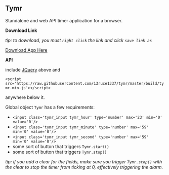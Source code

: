 Tymr
-
Standalone and web API timer application for a browser.

<strong>Download Link</strong>

*tip: to download, you must `right click` the link and click `save link as`*

<a href='http://trevor.epihedron.com/tymr' target='_blank'>Download App Here</a>

<strong>API</strong>

include [JQuery](http://jquery.com/) above and 

`<script src='https://raw.githubusercontent.com/13ruce1337/tymr/master/build/tymr.min.js'></script>`

 anywhere below it.

Global object `Tymr` has a few requirements:

- `<input class='tymr_input tymr_hour' type='number' max='23' min='0' value='0'/>` 
- `<input class='tymr_input tymr_minute' type='number' max='59' min='0' value='0'/>` 
- `<input class='tymr_input tymr_second' type='number' max='59' min='0' value='0'/>` 
- some sort of button that triggers `Tymr.start()`
- some sort of button that triggers `Tymr.stop()`

*tip: if you add a clear for the fields, make sure you trigger `Tymr.stop()` with the clear to stop the timer from ticking at 0, effectively triggering the alarm.*
